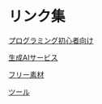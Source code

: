 # リンク集

[プログラミング初心者向け](README-programming-beginner.md)

[生成AIサービス](README-AI-Service.md)

[フリー素材](README-Free-Sozai.md)

[ツール](README-Tools.md)
